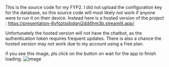 This is the source code for my FYP2.
I did not upload the configuration key for the database, so this source code will most likely not work if anyone were to run it on their device.
Instead here is a hosted version of the project :
https://presentation-6yfgztsjibdgnj2dd4hm3b.streamlit.app/

Unfortunately the hosted version will not have the chatbot, as the authentication token requires frequent updates.
There is also a chance the hosted version may not work due to my account using a free plan.

if you see this image, pls click on the button on wait for the app to finish loading.
![image](https://github.com/user-attachments/assets/9e11c179-6ab2-472f-a226-2d74a51e3dda)
